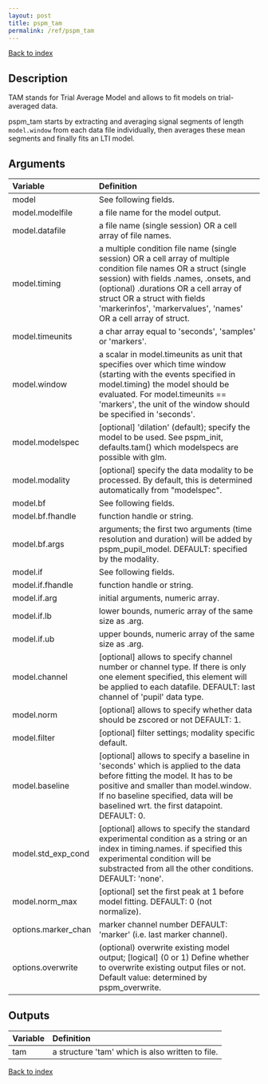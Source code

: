 ```yaml
---
layout: post
title: pspm_tam
permalink: /ref/pspm_tam
---
```


[Back to index](/PsPM/ref/)

## Description

TAM stands for Trial Average Model and allows to fit models on trial-averaged data.

pspm_tam starts by extracting and averaging signal segments of length `model.window` from each data file individually, then averages these mean segments and finally fits an LTI model.


## Arguments

| Variable | Definition |
|:--|:--|
| model | See following fields. |
| model.modelfile | a file name for the model output. |
| model.datafile | a file name (single session) OR a cell array of file names. |
| model.timing | a multiple condition file name (single session) OR a cell array of multiple condition file names OR a struct (single session) with fields .names, .onsets, and (optional) .durations OR a cell array of struct OR a struct with fields 'markerinfos', 'markervalues', 'names' OR a cell array of struct. |
| model.timeunits | a char array equal to 'seconds', 'samples' or 'markers'. |
| model.window | a scalar in model.timeunits as unit that specifies over which time window (starting with the events specified in model.timing) the model should be evaluated. For model.timeunits == 'markers', the unit of the window should be specified in 'seconds'. |
| model.modelspec | [optional] 'dilation' (default); specify the model to be used. See pspm_init, defaults.tam() which modelspecs are possible with glm. |
| model.modality | [optional] specify the data modality to be processed. By default, this is determined automatically from "modelspec". |
| model.bf | See following fields. |
| model.bf.fhandle | function handle or string. |
| model.bf.args | arguments; the first two arguments (time resolution and duration) will be added by pspm_pupil_model. DEFAULT: specified by the modality. |
| model.if | See following fields. |
| model.if.fhandle | function handle or string. |
| model.if.arg | initial arguments, numeric array. |
| model.if.lb | lower bounds, numeric array of the same size as .arg. |
| model.if.ub | upper bounds, numeric array of the same size as .arg. |
| model.channel | [optional] allows to specify channel number or channel type. If there is only one element specified, this element will be applied to each datafile. DEFAULT: last channel of 'pupil' data type. |
| model.norm | [optional] allows to specify whether data should be zscored or not DEFAULT: 1. |
| model.filter | [optional] filter settings; modality specific default. |
| model.baseline | [optional] allows to specify a baseline in 'seconds' which is applied to the data before fitting the model. It has to be positive and smaller than model.window. If no baseline specified, data will be baselined wrt. the first datapoint. DEFAULT: 0. |
| model.std_exp_cond | [optional] allows to specify the standard experimental condition as a string or an index in timing.names. if specified this experimental condition will be substracted from all the other conditions. DEFAULT: 'none'. |
| model.norm_max | [optional] set the first peak at 1 before model fitting. DEFAULT: 0 (not normalize). || options | See following fields. |
| options.marker_chan | marker channel number DEFAULT: 'marker' (i.e. last marker channel). |
| options.overwrite | (optional) overwrite existing model output; [logical] (0 or 1) Define whether to overwrite existing output files or not. Default value: determined by pspm_overwrite. |

## Outputs

| Variable | Definition |
|:--|:--|
| tam | a structure 'tam' which is also written to file. |


[Back to index](/PsPM/ref/)
